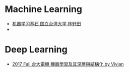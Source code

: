 # Machine Learning

*  [机器学习基石 国立台湾大学 林轩田](https://www.youtube.com/playlist?list=PLHvvnQXjjcSwRjjaTQ2MmQlRQIWejVCAb)
* 

# Deep Learning

* [2017 Fall 台大電機 機器學習及其深層與結構化 by 
Vivian ](https://www.youtube.com/playlist?list=PLOAQYZPRn2V72fqJMpMsO9B--NG_koLhD) 
